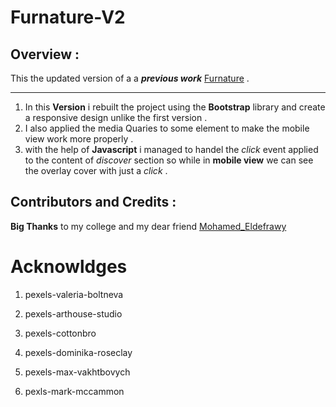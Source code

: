 # Furnature-V2

## Overview :

This the updated version of a a ***previous work*** [Furnature][link] .

[link]:https://omar201014.github.io/Furnature/

----
1. In this **Version** i rebuilt the project using the **Bootstrap** library and create a responsive design unlike the first version .
2. I also applied the media Quaries to some element to make the mobile view work more properly . 
3. with the help of **Javascript** i managed to handel the _click_ event applied to the content of _discover_ section so while in **mobile view** we can see the overlay cover with just a _click_ . 

## Contributors and Credits : 

**Big Thanks** to my college and my dear friend [Mohamed_Eldefrawy][link2] 

[link2]:https://github.com/MohamedEldefrawy

# Acknowldges

1. pexels-valeria-boltneva

2. pexels-arthouse-studio

3. pexels-cottonbro

4. pexels-dominika-roseclay

5. pexels-max-vakhtbovych

6. pexls-mark-mccammon
